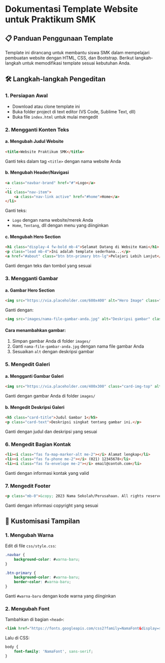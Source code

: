 # Dokumentasi Template Website untuk Praktikum SMK

## 📋 Panduan Penggunaan Template

Template ini dirancang untuk membantu siswa SMK dalam mempelajari pembuatan website dengan HTML, CSS, dan Bootstrap. Berikut langkah-langkah untuk memodifikasi template sesuai kebutuhan Anda.

## 🛠️ Langkah-langkah Pengeditan

### 1. **Persiapan Awal**
- Download atau clone template ini
- Buka folder project di text editor (VS Code, Sublime Text, dll)
- Buka file `index.html` untuk mulai mengedit

### 2. **Mengganti Konten Teks**

#### a. Mengubah Judul Website
```html
<title>Website Praktikum SMK</title> 
```
Ganti teks dalam tag `<title>` dengan nama website Anda

#### b. Mengubah Header/Navigasi
```html
<a class="navbar-brand" href="#">Logo</a>
...
<li class="nav-item">
    <a class="nav-link active" href="#home">Home</a>
</li>
```
Ganti teks:
- `Logo` dengan nama website/merek Anda
- `Home`, `Tentang`, dll dengan menu yang diinginkan

#### c. Mengubah Hero Section
```html
<h1 class="display-4 fw-bold mb-4">Selamat Datang di Website Kami</h1>
<p class="lead mb-4">Ini adalah template sederhana...</p>
<a href="#about" class="btn btn-primary btn-lg">Pelajari Lebih Lanjut</a>
```
Ganti dengan teks dan tombol yang sesuai

### 3. **Mengganti Gambar**

#### a. Gambar Hero Section
```html
<img src="https://via.placeholder.com/600x400" alt="Hero Image" class="img-fluid rounded">
```
Ganti dengan:
```html
<img src="images/nama-file-gambar-anda.jpg" alt="Deskripsi gambar" class="img-fluid rounded">
```

#### Cara menambahkan gambar:
1. Simpan gambar Anda di folder `images/`
2. Ganti `nama-file-gambar-anda.jpg` dengan nama file gambar Anda
3. Sesuaikan `alt` dengan deskripsi gambar

### 5. **Mengedit Galeri**

#### a. Mengganti Gambar Galeri
```html
<img src="https://via.placeholder.com/400x300" class="card-img-top" alt="Gallery Image 1">
```
Ganti dengan gambar Anda di folder `images/`

#### b. Mengedit Deskripsi Galeri
```html
<h5 class="card-title">Judul Gambar 1</h5>
<p class="card-text">Deskripsi singkat tentang gambar ini.</p>
```
Ganti dengan judul dan deskripsi yang sesuai

### 6. **Mengedit Bagian Kontak**
```html
<li><i class="fas fa-map-marker-alt me-2"></i> Alamat lengkap</li>
<li><i class="fas fa-phone me-2"></i> (021) 12345678</li>
<li><i class="fas fa-envelope me-2"></i> email@contoh.com</li>
```
Ganti dengan informasi kontak yang valid

### 7. **Mengedit Footer**
```html
<p class="mb-0">&copy; 2023 Nama Sekolah/Perusahaan. All rights reserved.</p>
```
Ganti dengan informasi copyright yang sesuai

## 🎨 Kustomisasi Tampilan

### 1. Mengubah Warna
Edit di file `css/style.css`:
```css
.navbar {
    background-color: #warna-baru;
}

.btn-primary {
    background-color: #warna-baru;
    border-color: #warna-baru;
}
```
Ganti `#warna-baru` dengan kode warna yang diinginkan

### 2. Mengubah Font
Tambahkan di bagian `<head>`:
```html
<link href="https://fonts.googleapis.com/css2?family=NamaFont&display=swap" rel="stylesheet">
```
Lalu di CSS:
```css
body {
    font-family: 'NamaFont', sans-serif;
}
```
